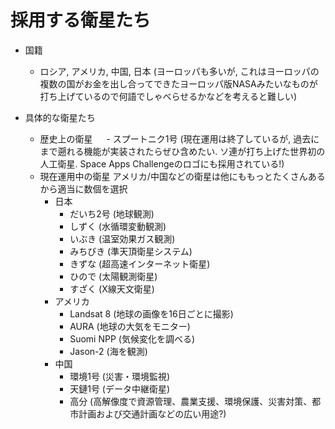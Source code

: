 # 採用する衛星たち

- 国籍
  - ロシア, アメリカ, 中国, 日本 (ヨーロッパも多いが, これはヨーロッパの複数の国がお金を出し合ってできたヨーロッパ版NASAみたいなものが打ち上げているので何語でしゃべらせるかなどを考えると難しい)

- 具体的な衛星たち
  - 歴史上の衛星
　  - スプートニク1号 (現在運用は終了しているが, 過去にまで遡れる機能が実装されたらぜひ含めたい. ソ連が打ち上げた世界初の人工衛星. Space Apps Challengeのロゴにも採用されている!)
  - 現在運用中の衛星 アメリカ/中国などの衛星は他にももっとたくさんあるから適当に数個を選択
    - 日本
      - だいち2号 (地球観測)
      - しずく (水循環変動観測)
      - いぶき (温室効果ガス観測)
      - みちびき (準天頂衛星システム)
      - きずな (超高速インターネット衛星)
      - ひので (太陽観測衛星)
      - すざく (X線天文衛星)
    - アメリカ
      - Landsat 8 (地球の画像を16日ごとに撮影)
      - AURA (地球の大気をモニター)
      - Suomi NPP (気候変化を調べる)
      - Jason-2 (海を観測)
    - 中国
      - 環境1号 (災害・環境監視)
      - 天鏈1号 (データ中継衛星)
      - 高分 (高解像度で資源管理、農業支援、環境保護、災害対策、都市計画および交通計画などの広い用途?) 

